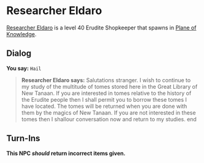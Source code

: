 # Researcher Eldaro



[Researcher Eldaro](/npc/202023) is a level 40 Erudite Shopkeeper that spawns in [Plane of Knowledge](/zone/202).



## Dialog

**You say:** `Hail`



>**Researcher Eldaro says:** Salutations stranger. I wish to continue to my study of the multitude of tomes stored here in the Great Library of New Tanaan. If you are interested in tomes relative to the history of the Erudite people then I shall permit you to borrow these tomes I have located. The tomes will be returned when you are done with them by the magics of New Tanaan. If you are not interested in these tomes then I shallour conversation now and return to my studies.
end



## Turn-Ins



**This NPC *should* return incorrect items given.**





